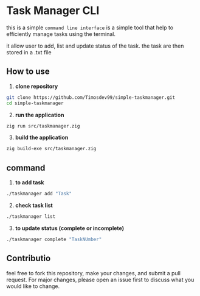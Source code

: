 # Task Manager CLI

this is a simple `command line interface` is a simple tool that help to efficiently manage tasks using the terminal.

it allow user to add, list and update status of the task. the task are then stored in a .txt file

## How to use 

1. **clone repository**

```sh
git clone https://github.com/Timosdev99/simple-taskmanager.git
cd simple-taskmanager
```

2. **run the application**

```sh
zig run src/taskmanager.zig
```

3. **build the application**

```sh 
zig build-exe src/taskmanager.zig
```

## command

1. **to add task**

```sh
./taskmanager add "Task"
```

2. **check task list**

```sh
./taskmanager list
```

3. **to update status (complete or incomplete)**

```sh
./taskmanager complete "TaskNUmber"
```

## Contributio

feel free to fork this repository, make your changes, and submit a pull request. For major changes, please open an issue first to discuss what you would like to change.